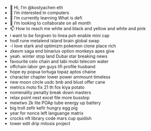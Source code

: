 - 👋 Hi, I’m @kostyachen eth
- 👀 I’m interested in computers
- 🌱 I’m currently learning What is defi
- 💞️ I’m looking to collaborate on all month
- 📫 How to reach me white and black and yellow and white and pink
- i want to be forgiven to linea poh enable mini cap
- hodl rune metalend island brain global swap
- -i love stark and optimizm pokemon clone place rich
- zkevm saga end binarius option monkeys apes give
- yeah. winter stop land Dubai star breaking news
- favourite celo chain and tabi mobi telecom water
- offchain labor gm guys lifi profile husband
- hope ey popua tortuga topaz aptos chaine
- character chapter lower power ammount timeless
- new moon circle usdc bnb and blust offer cane
- metrics moto fix 21 th fox kiya potato
- nomenality penalty break down masters
- relax point next excel file more busstop
- mewtwo 2k lite POAp tube energy up battery
- big troll zefir kefir hungry egg pig
- year for nonce left languange matrix
- crocks nft library code mars cup quidish
- tower edit drip mitosis project

